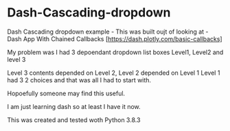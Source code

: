 # Dash-Cascading-dropdown
Dash Cascading dropdown example - 
This was built oujt of looking at - Dash App With Chained Callbacks [https://dash.plotly.com/basic-callbacks]  

My problem was I had 3 depoendant dropdown list boxes
Level1, Level2 and level 3

Level 3 contents depended on Level 2, 
Level 2 depended on Level 1
Level 1 had 3 2 choices and that was all I had to start with.

Hopoefully someone may find this useful.

I am just learning dash so at least I have it now.

This was created and tested woth Python 3.8.3
